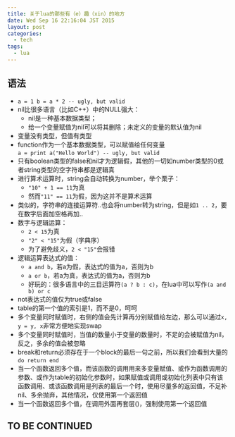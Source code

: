 ```yaml
---
title: 关于lua的那些有（e）趣（xin）的地方
date: Wed Sep 16 22:16:04 JST 2015
layout: post
categories:
  - tech
tags:
  - lua
---
```

## 语法

* `a = 1 b = a * 2 -- ugly, but valid`
* nil比很多语言（比如C++）中的NULL强大：  
    * nil是一种基本数据类型；
    * 给一个变量赋值为nil可以将其删除；未定义的变量的默认值为nil
* 变量没有类型，但值有类型
* function作为一个基本数据类型，可以赋值给任何变量  
`a = print a("Hello World") -- ugly, but valid`
* 只有boolean类型的false和nil才为逻辑假，其他的一切如number类型的0或者string类型的空字符串都是逻辑真
* 进行算术运算时，string会自动转换为number，举个栗子：  
    * `"10" + 1 == 11`为真
    * 然而`"11" == 11`为假，因为这并不是算术运算
* 类似的，字符串的连接运算符..也会将number转为string，但是如`1 .. 2`，要在数字后面加空格再加..
* 数字与逻辑运算：  
    * `2 < 15`为真
    * `"2" < "15"`为假（字典序）
    * 为了避免歧义，`2 < "15"`会报错
* 逻辑运算表达式的值：  
    * `a and b`，若a为假，表达式的值为a，否则为b
    * `a or b`，若a为真，表达式的值为a，否则为b
    * 好玩的：很多语言中的三目运算符`(a ? b : c)`，在lua中可以写作`(a and b) or c`
* not表达式的值仅为true或false
* table的第一个值的索引是1，而不是0，呵呵
* 多个变量同时赋值时，右侧的值会先计算再分别赋值给左边，那么可以通过`x, y = y, x`非常方便地实现swap
* 多个变量同时赋值时，当值的数量小于变量的数量时，不足的会被赋值为nil，反之，多余的值会被忽略
* break和return必须存在于一个block的最后一句之前，所以我们会看到大量的`do return end`
* 当一个函数返回多个值，而该函数的调用用来多变量赋值、或作为函数调用的参数、或作为table的初始化参数时，如果赋值或调用或初始化列表中只有该函数调用、或该函数调用是列表的最后一个时，使用尽量多的返回值，不足补nil、多余抛弃，其他情况，仅使用第一个返回值
* 当一个函数返回多个值，在调用外面再套层()，强制使用第一个返回值


## TO BE CONTINUED
